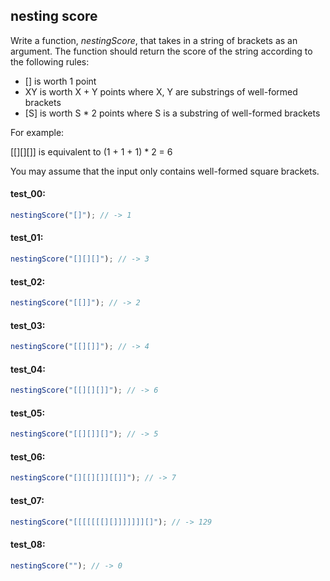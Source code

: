 ## nesting score

Write a function, _nestingScore_, that takes in a string of brackets as an argument. The function
should return the score of the string according to the following rules:

- [] is worth 1 point
- XY is worth X + Y points where X, Y are substrings of well-formed brackets
- [S] is worth S * 2 points where S is a substring of well-formed brackets

For example: 

[[][][]] is equivalent to (1 + 1 + 1) * 2 = 6

You may assume that the input only contains well-formed square brackets.

#### test_00:

```js
nestingScore("[]"); // -> 1
```

#### test_01:

```js
nestingScore("[][][]"); // -> 3
```


#### test_02:

```js
nestingScore("[[]]"); // -> 2
```


#### test_03:

```js
nestingScore("[[][]]"); // -> 4
```

#### test_04:

```js
nestingScore("[[][][]]"); // -> 6
```

#### test_05:

```js
nestingScore("[[][]][]"); // -> 5
```

#### test_06:

```js
nestingScore("[][[][]][[]]"); // -> 7
```

#### test_07:

```js
nestingScore("[[[[[[[][]]]]]]][]"); // -> 129
```

#### test_08:

```js
nestingScore(""); // -> 0
```